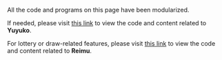 All the code and programs on this page have been modularized.

If needed, please visit [this link](https://github.com/Shiroko253/Yuyuko_bot) to view the code and content related to **Yuyuko**.

For lottery or draw-related features, please visit [this link](https://github.com/Shiroko253/Reimubot) to view the code and content related to **Reimu**.
